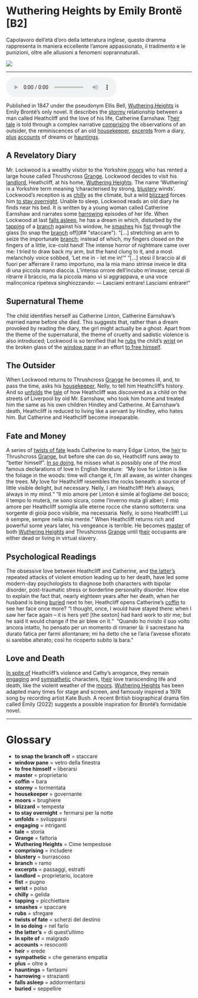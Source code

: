 # Wuthering Heights by Emily Brontë   [B2]

Capolavoro dell’età d’oro della letteratura inglese, questo dramma rappresenta in maniera eccellente l’amore appassionato, il tradimento e le punizioni, oltre alle allusioni a fenomeni soprannaturali.

![](Wuthering%20Heights%20by%20Emily%20Bront%C3%AB.jpg)

--------------

<div>
<audio controls autoplay>
    <source src="https://raw.githubusercontent.com/dartie/speakup/main/2023-07/Wuthering%20Heights%20by%20Emily%20Bront%C3%AB.mp3" type="audio/mpeg">
</audio>
</div>


Published in 1847 under the pseudonym Ellis Bell, [Wuthering Heights](## "Cime tempestose") is Emily Brontë’s only novel. It describes the [stormy](## "tormentata") relationship between a man called Heathcliff and the love of his life, Catherine Earnshaw. T[heir](## "erede") [tale](## "storia") is told through a complex narrative [comprising](## "includere") the observations of an outsider, the reminiscences of an old [housekeeper](## "governante"), [excerpts](## "passaggi, estratti") from a diary, [plus](## "oltre a") [accounts](## "resoconti") of dreams or [hauntings](## "fantasmi").

## A Revelatory Diary
Mr. Lockwood is a wealthy visitor to the Yorkshire [moors](## "brughiere") who has rented a large house called Thrushcross [Grange](## "fattoria"). Lockwood decides to visit his [landlord](## "proprietario, locatore"), Heathcliff, at his home, [Wuthering Heights](## "Cime tempestose"). The name ‘Wuthering’ is a Yorkshire term meaning ‘characterised by strong, [blustery](## "burrascoso") winds’. Lockwood’s reception is as [chilly](## "gelida") as the climate, but a wild [blizzard](## "tempesta") forces him [to stay overnight](## "fermarsi per la notte"). Unable to sleep, Lockwood reads an old diary he finds near his bed. It is written by a young woman called Catherine Earnshaw and narrates some [harrowing](## "strazianti") episodes of her life. When Lockwood at last [falls asleep](## "addormentarsi"), he has a dream in which, disturbed by the [tapping](## "picchiettare") of a [branch](## "ramo") against his window, he [smashes](## "spaccare") his [fist](## "pugno") through the glass [to snap the [branch](## "ramo") off](## "staccare").
“[...] stretching an arm to seize the importunate [branch](## "ramo"); instead of which, my fingers closed on the fingers of a little, ice-cold hand! The intense horror of nightmare came over me: I tried to draw back my arm, but the hand clung to it, and a most melancholy voice sobbed, ‘Let me in - let me in!’“
“[...] stesi il braccio al di fuori per afferrare il ramo importuno, ma la mia mano strinse invece le dita di una piccola mano diaccia. L’intenso orrore dell’incubo m’invase; cercai di ritrarre il braccio, ma la piccola mano vi si aggrappava, e una voce malinconica ripeteva singhiozzando: — Lasciami entrare! Lasciami entrare!“

## Supernatural Theme
The child identifies herself as Catherine Linton, Catherine Earnshaw’s married name before she died. This suggests that, rather than a dream provoked by reading the diary, the girl might actually be a ghost. Apart from the theme of the supernatural, the theme of cruelty and sadistic violence is also introduced; Lockwood is so terrified that he [rubs](## "sfregare") the child’s [wrist](## "polso") on the broken glass of the [window pane](## "vetro della finestra") in an effort [to free himself](## "liberarsi").

## The Outsider
When Lockwood returns to Thrushcross [Grange](## "fattoria") he becomes ill, and, to pass the time, asks his [housekeeper](## "governante"), Nelly, to tell him Heathcliff’s history. And so [unfolds](## "svilupparsi") the [tale](## "storia") of how Heathcliff was discovered as a child on the streets of Liverpool by old Mr. Earnshaw, who took him home and treated him the same as his own children Hindley and Catherine. At Earnshaw’s death, Heathcliff is reduced to living like a servant by Hindley, who hates him. But Catherine and Heathcliff become inseparable.

## Fate and Money
A series of [twists of fate](## "scherzi del destino") leads Catherine to marry Edgar Linton, the [heir](## "erede") to Thrushcross [Grange](## "fattoria"), but before she can do so, Heathcliff runs away to “better himself”. [In so doing](## "nel farlo"), he misses what is possibly one of the most famous declarations of love in English literature: 
“My love for Linton is like the foliage in the woods: time will change it, I’m all aware, as winter changes the trees. My love for Heathcliff resembles the rocks beneath: a source of little visible delight, but necessary. Nelly, I am Heathcliff! He’s always, always in my mind.“
“Il mio amore per Linton è simile al fogliame del bosco; il tempo lo muterà, ne sono sicura, come l’inverno muta gli alberi; il mio amore per Heathcliff somiglia alle eterne rocce che stanno sottoterra: una sorgente di gioia poco visibile, ma necessaria. Nelly, io sono Heathcliff! Lui è sempre, sempre nella mia mente.“
When Heathcliff returns rich and powerful some years later, his vengeance is terrible. He becomes [master](## "proprietario") of both [Wuthering Heights](## "Cime tempestose") and Thrushcross [Grange](## "fattoria") until t[heir](## "erede") occupants are either dead or living in virtual slavery.

## Psychological Readings
The obsessive love between Heathcliff and Catherine, and [the latter’s](## "di quest’ultimo") repeated attacks of violent emotion leading up to her death, have led some modern-day psychologists to diagnose both characters with bipolar disorder, post-traumatic stress or borderline personality disorder. How else to explain the fact that, nearly eighteen years after her death, when her husband is being [buried](## "seppellire") next to her, Heathcliff opens Catherine’s [coffin](## "bara") to see her face once more?
“I thought, once, I would have stayed there: when I saw her face again – it is hers yet! [the sexton] had hard work to stir me; but he said it would change if the air blew on it.“ 
“Quando ho rivisto il suo volto ancora intatto, ho pensato per un momento di rimaner là: il sacrestano ha durato fatica per farmi allontanare; mi ha detto che se l’aria l’avesse sfiorato si sarebbe alterato; così ho ricoperto subito la bara."

## Love and Death
[In spite of](## "malgrado") Heathcliff’s violence and Cathy’s arrogance, they remain [engaging](## "intriganti") and [sympathetic](## "che generano empatia") characters, t[heir](## "erede") love transcending life and death, like the violent weather of the [moors](## "brughiere"). [Wuthering Heights](## "Cime tempestose") has been adapted many times for stage and screen, and famously inspired a 1978 song by recording artist Kate Bush. A recent British biographical drama film called Emily (2022) suggests a possible inspiration for Brontë’s formidable novel.

--------------

<div style = "display:block; clear:both; page-break-after:always;"></div>

# Glossary
* **to snap the branch off** = staccare
* **window pane** = vetro della finestra
* **to free himself** = liberarsi
* **master** = proprietario
* **coffin** = bara
* **stormy** = tormentata
* **housekeeper** = governante
* **moors** = brughiere
* **blizzard** = tempesta
* **to stay overnight** = fermarsi per la notte
* **unfolds** = svilupparsi
* **engaging** = intriganti
* **tale** = storia
* **Grange** = fattoria
* **Wuthering Heights** = Cime tempestose
* **comprising** = includere
* **blustery** = burrascoso
* **branch** = ramo
* **excerpts** = passaggi, estratti
* **landlord** = proprietario, locatore
* **fist** = pugno
* **wrist** = polso
* **chilly** = gelida
* **tapping** = picchiettare
* **smashes** = spaccare
* **rubs** = sfregare
* **twists of fate** = scherzi del destino
* **In so doing** = nel farlo
* **the latter’s** = di quest’ultimo
* **In spite of** = malgrado
* **accounts** = resoconti
* **heir** = erede
* **sympathetic** = che generano empatia
* **plus** = oltre a
* **hauntings** = fantasmi
* **harrowing** = strazianti
* **falls asleep** = addormentarsi
* **buried** = seppellire
